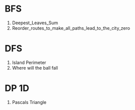 # BFS
1. Deepest_Leaves_Sum
2. Reorder_routes_to_make_all_paths_lead_to_the_city_zero

# DFS
1. Island Perimeter
2. Where will the ball fall

# DP 1D
1. Pascals Triangle